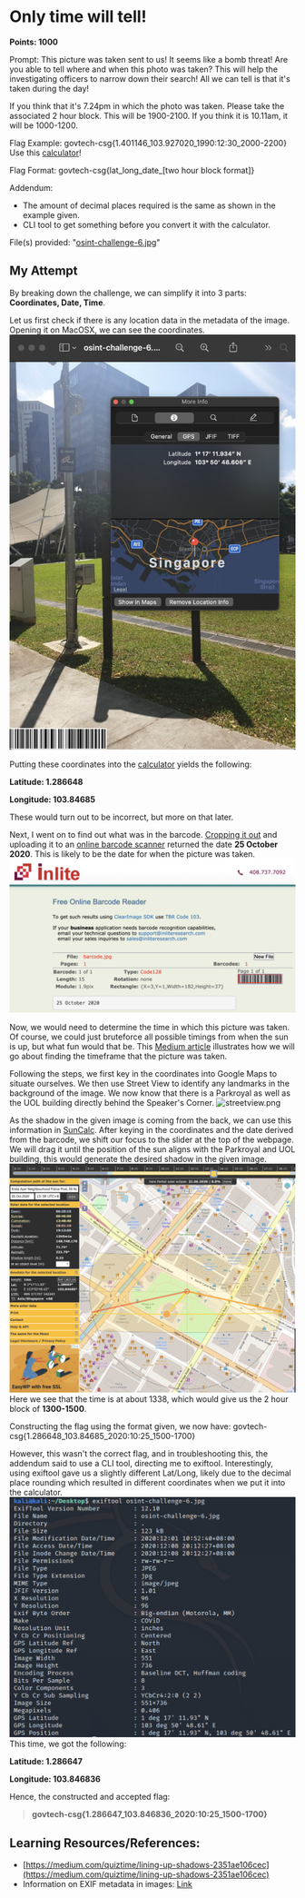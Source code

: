 # Only time will tell!
**Points: 1000**

Prompt: This picture was taken sent to us! It seems like a bomb threat! Are you able to tell where and when this photo was taken? This will help the investigating officers to narrow down their search! All we can tell is that it's taken during the day!

If you think that it's 7.24pm in which the photo was taken. Please take the associated 2 hour block. This will be 1900-2100. If you think it is 10.11am, it will be 1000-1200.

Flag Example: govtech-csg{1.401146_103.927020_1990:12:30_2000-2200}
Use this [calculator](https://www.pgc.umn.edu/apps/convert/)!

Flag Format: govtech-csg{lat_long_date_[two hour block format]}

Addendum:
- The amount of decimal places required is the same as shown in the example given.
- CLI tool to get something before you convert it with the calculator.

File(s) provided: "[osint-challenge-6.jpg](osint-challenge-6.jpg)"

## My Attempt
By breaking down the challenge, we can simplify it into 3 parts: **Coordinates, Date, Time**.

Let us first check if there is any location data in the metadata of the image. Opening it on MacOSX, we can see the coordinates.
![Inspector](mac_coords.png)

Putting these coordinates into the [calculator](https://www.pgc.umn.edu/apps/convert/) yields the following:

**Latitude: 1.286648**

**Longitude: 103.84685**

These would turn out to be incorrect, but more on that later.

Next, I went on to find out what was in the barcode. [Cropping it out](barcode.png) and uploading it to an [online barcode scanner](https://online-barcode-reader.inliteresearch.com/) returned the date **25 October 2020**. This is likely to be the date for when the picture was taken. ![Date](barcode.png)

Now, we would need to determine the time in which this picture was taken. Of course, we could just bruteforce all possible timings from when the sun is up, but what fun would that be. This [Medium article](https://medium.com/quiztime/lining-up-shadows-2351ae106cec) illustrates how we will go about finding the timeframe that the picture was taken.

Following the steps, we first key in the coordinates into Google Maps to situate ourselves. We then use Street View to identify any landmarks in the background of the image. We now know that there is a Parkroyal as well as the UOL building directly behind the Speaker's Corner.
![streetview.png](streetview.png)

As the shadow in the given image is coming from the back, we can use this information in [SunCalc](suncalc.org). After keying in the coordinates and the date derived from the barcode, we shift our focus to the slider at the top of the webpage. We will drag it until the position of the sun aligns with the Parkroyal and UOL building, this would generate the desired shadow in the given image. ![SunCalc](suncalc.png) Here we see that the time is at about 1338, which would give us the 2 hour block of **1300-1500**.

Constructing the flag using the format given, we now have:
govtech-csg{1.286648_103.84685_2020:10:25_1500-1700}

However, this wasn't the correct flag, and in troubleshooting this, the addendum said to use a CLI tool, directing me to exiftool. Interestingly, using exiftool gave us a slightly different Lat/Long, likely due to the decimal place rounding which resulted in different coordinates when we put it into the calculator. ![exiftool](exifdata.png) This time, we got the following:

**Latitude: 1.286647**

**Longitude: 103.846836**

Hence, the constructed and accepted flag:
> **govtech-csg{1.286647_103.846836_2020:10:25_1500-1700}**

## **Learning Resources/References:**
- [https://medium.com/quiztime/lining-up-shadows-2351ae106cec](https://medium.com/quiztime/lining-up-shadows-2351ae106cec)
- Information on EXIF metadata in images: [Link](https://linuxhint.com/get_filea_metadata_exif_tool/)
